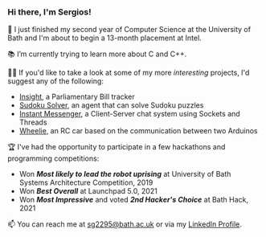 ### Hi there, I'm Sergios!

🌱 I just finished my second year of Computer Science at the University of Bath and I'm about to begin a 13-month placement at Intel.

📚 I’m currently trying to learn more about C and C++.

👨‍💻 If you'd like to take a look at some of my more _interesting_ projects, I'd suggest any of the following:
- [Insight](https://github.com/alex-and-the-antelopes/Insight), a Parliamentary Bill tracker
- [Sudoku Solver](https://github.com/sg2295/Sudoku-Solver), an agent that can solve Sudoku puzzles
- [Instant Messenger](https://github.com/sg2295/InstantMessenger), a Client-Server chat system using Sockets and Threads
- [Wheelie](https://github.com/sg2295/Wheelie), an RC car based on the communication between two Arduinos

🏆 I've had the opportunity to participate in a few hackathons and programming competitions:
- Won ___Most likely to lead the robot uprising___ at University of Bath Systems Architecture Competition, 2019
- Won ___Best Overall___ at Launchpad 5.0, 2021
- Won ___Most Impressive___ and voted ___2nd Hacker's Choice___ at Bath Hack, 2021

📫 You can reach me at sg2295@bath.ac.uk or via my [LinkedIn Profile](https://www.linkedin.com/in/sergios-gavriilidis/).


<!--
**sg2295/sg2295** is a ✨ _special_ ✨ repository because its `README.md` (this file) appears on your GitHub profile.

Here are some ideas to get you started:

- 🔭 I’m currently working on ...
- 🌱 I’m currently learning ...
- 👯 I’m looking to collaborate on ...
- 🤔 I’m looking for help with ...
- 💬 Ask me about ...
- 📫 How to reach me: ...
- 😄 Pronouns: ...
- ⚡ Fun fact: ...
-->
